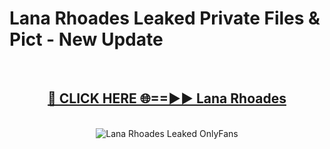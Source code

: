 # Lana Rhoades Leaked Private Files & Pict - New Update
<br>
<div align="center">
<h2><a href="https://mediafilles.blogspot.com/?title=Lana_Rhoades" rel="nofollow">🔴 CLICK HERE 🌐==►► Lana Rhoades</a></h2>
<br>
<a href="https://mediafilles.blogspot.com/?title=Lana_Rhoades" rel="nofollow" data-target="animated-image.originalLink"><img src="https://i.ibb.co.com/WyWwxjT/player-gif2.gif" alt="Lana Rhoades Leaked OnlyFans" style="max-width: 100%; display: inline-block;" data-target="animated-image.originalImage"></a>
</div>
<br>